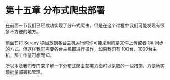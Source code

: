 # 第十五章 分布式爬虫部署

在前面一节我们已经成功实现了分布式爬虫，但是在这个过程中我们可能发现有很多不方便的地方。

前面在将 Scrapy 项目放到各台主机运行时你可能采用的是文件上传或者 Git 同步的方式，但这样我们需要各台主机都进行操作，如果我们有 100台、1000台主机，那工作量可想而知。

所以本章我们专门来了解一下分布式爬虫部署方面可以采取的一些措施，方便地实现批量部署和管理。